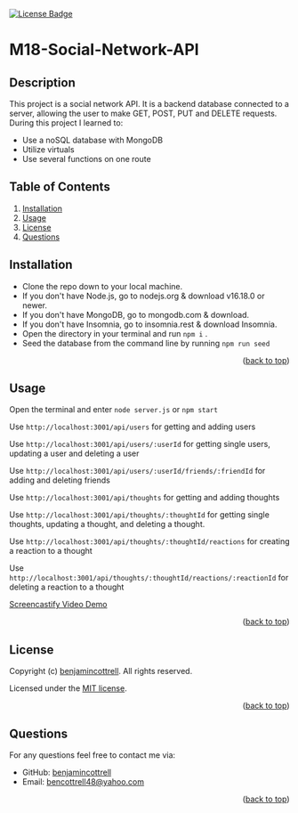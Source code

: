 <p id="readme-top"></p>

  [![License Badge](https://img.shields.io/badge/license-MIT-success?style=plastic)](https://choosealicense.com/licenses/mit/)

  # M18-Social-Network-API

  ## Description
  This project is a social network API. It is a backend database connected to a server, allowing the user to make GET, POST, PUT and DELETE requests. During this project I learned to:
  
  - Use a noSQL database with MongoDB
  - Utilize virtuals
  - Use several functions on one route
  
  ## Table of Contents
  
  1. [Installation](#installation)
  2. [Usage](#usage)
  3. [License](#license)
  4. [Questions](#questions)
  
  ## Installation
  
  - Clone the repo down to your local machine.
  - If you don't have Node.js, go to nodejs.org & download v16.18.0 or newer.
  - If you don't have MongoDB, go to mongodb.com & download.
  - If you don't have Insomnia, go to insomnia.rest & download Insomnia.
  - Open the directory in your terminal and run `npm i` .
  - Seed the database from the command line by running `npm run seed`
  
  <p align="right">(<a href="#readme-top">back to top</a>)</p>

  ## Usage
  
   Open the terminal and enter `node server.js` or `npm start`
   
   Use `http://localhost:3001/api/users` for getting and adding users
   
   Use `http://localhost:3001/api/users/:userId` for getting single users, updating a user and deleting a user
    
   Use `http://localhost:3001/api/users/:userId/friends/:friendId` for adding and deleting friends
     
   Use `http://localhost:3001/api/thoughts` for getting and adding thoughts
   
   Use `http://localhost:3001/api/thoughts/:thoughtId` for getting single thoughts, updating a thought, and deleting a thought.
   
   Use `http://localhost:3001/api/thoughts/:thoughtId/reactions` for creating a reaction to a thought
   
   Use `http://localhost:3001/api/thoughts/:thoughtId/reactions/:reactionId` for deleting a reaction to a thought
   
  [Screencastify Video Demo](https://drive.google.com/file/d/1ltvsgKcFQW01VMBUP8CmOScqZjljFD9N/view)
  
  <p align="right">(<a href="#readme-top">back to top</a>)</p>

  ## License
  Copyright (c) [benjamincottrell](https://github.com/benjamincottrell). All rights reserved. 
  
Licensed under the [MIT license](https://choosealicense.com/licenses/mit/).
  <p align="right">(<a href="#readme-top">back to top</a>)</p>

  ## Questions
  For any questions feel free to contact me via:
  - GitHub: [benjamincottrell](https://github.com/benjamincottrell)
  - Email: [bencottrell48@yahoo.com](mailto:bencottrell48@yahoo.com)
  <p align="right">(<a href="#readme-top">back to top</a>)</p>
